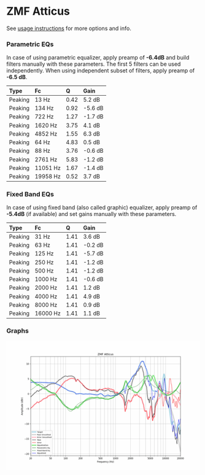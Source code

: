 # ZMF Atticus
See [usage instructions](https://github.com/jaakkopasanen/AutoEq#usage) for more options and info.

### Parametric EQs
In case of using parametric equalizer, apply preamp of **-6.4dB** and build filters manually
with these parameters. The first 5 filters can be used independently.
When using independent subset of filters, apply preamp of **-6.5 dB**.

| Type    | Fc       |    Q | Gain    |
|:--------|:---------|:-----|:--------|
| Peaking | 13 Hz    | 0.42 | 5.2 dB  |
| Peaking | 134 Hz   | 0.92 | -5.6 dB |
| Peaking | 722 Hz   | 1.27 | -1.7 dB |
| Peaking | 1620 Hz  | 3.75 | 4.1 dB  |
| Peaking | 4852 Hz  | 1.55 | 6.3 dB  |
| Peaking | 64 Hz    | 4.83 | 0.5 dB  |
| Peaking | 88 Hz    | 3.76 | -0.6 dB |
| Peaking | 2761 Hz  | 5.83 | -1.2 dB |
| Peaking | 11051 Hz | 1.67 | -1.4 dB |
| Peaking | 19958 Hz | 0.52 | 3.7 dB  |

### Fixed Band EQs
In case of using fixed band (also called graphic) equalizer, apply preamp of **-5.4dB**
(if available) and set gains manually with these parameters.

| Type    | Fc       |    Q | Gain    |
|:--------|:---------|:-----|:--------|
| Peaking | 31 Hz    | 1.41 | 3.6 dB  |
| Peaking | 63 Hz    | 1.41 | -0.2 dB |
| Peaking | 125 Hz   | 1.41 | -5.7 dB |
| Peaking | 250 Hz   | 1.41 | -1.2 dB |
| Peaking | 500 Hz   | 1.41 | -1.2 dB |
| Peaking | 1000 Hz  | 1.41 | -0.6 dB |
| Peaking | 2000 Hz  | 1.41 | 1.2 dB  |
| Peaking | 4000 Hz  | 1.41 | 4.9 dB  |
| Peaking | 8000 Hz  | 1.41 | 0.9 dB  |
| Peaking | 16000 Hz | 1.41 | 1.1 dB  |

### Graphs
![](./ZMF%20Atticus.png)